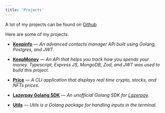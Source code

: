 ```yaml
---
title: 'Projects'
---
```


A lot of my projects can be found on [Github](https://github.com/rxxcc)

Here are some of my projects:

- [**Keepinfo**](https://github.com/rxxcc/keepinfo) — _An advanced contacts manager APi built using Golang, Postgres, and JWT._

- [**KeepMoney**](https://github.com/rxxcc/keepmoney) — _An APi that helps you track how you spends your money. Typescript, Express JS, MongoDB, Zod, and JWT was used to build this project._

- [**Price**](https://github.com/rxxcc/price-action) — _A CLI application that displays real time crypto, stocks, and NFTs prices._

- [**Lazerpay Golang SDK**](https://github.com/rxxcc/lazerpay-go-sdk) — _An unofficial Golang SDK for [Lazerpay](https://lazerpay.finance/)._

- [**Utils**](https://github.com/rxxcc/utils) — _Utils is a Golang package for handling inputs in the terminal._
